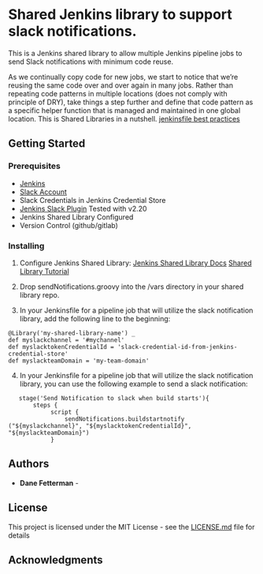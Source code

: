 # Shared Jenkins library to support slack notifications.

This is a Jenkins shared library to allow multiple Jenkins pipeline jobs to send Slack notifications with minimum code reuse.

As we continually copy code for new jobs, we start to notice that we’re reusing the same code over and over again in many jobs. Rather than repeating code patterns in multiple locations (does not comply with principle of DRY), take things a step further and define that code pattern as a specific helper function that is managed and maintained in one global location. This is Shared Libraries in a nutshell. [jenkinsfile best practices](https://blogs.perficient.com/2018/02/22/maintenance-reuse-best-practices-jenkins-pipelines/)

## Getting Started

### Prerequisites

- [Jenkins](http://jenkins.io)
- [Slack Account](https://slack.com)
- Slack Credentials in Jenkins Credential Store
- [Jenkins Slack Plugin](http://wiki.jenkins-ci.org/display/JENKINS/Slack+Plugin) Tested with v2.20
- Jenkins Shared Library Configured
- Version Control (github/gitlab)

### Installing

1. Configure Jenkins Shared Library:
   [Jenkins Shared Library Docs](https://jenkins.io/doc/book/pipeline/shared-libraries/)
   [Shared Library Tutorial](https://cleverbuilder.com/articles/jenkins-shared-library/#example-creating-and-using-a-jenkins-shared-library)

2. Drop sendNotifications.groovy into the /vars directory in your shared library repo.

3. In your Jenkinsfile for a pipeline job that will utilize the slack notification library, add the following line to the beginning:

```
@Library('my-shared-library-name') _
def myslackchannel = '#mychannel'
def myslacktokenCredentialId = 'slack-credential-id-from-jenkins-credential-store'
def myslackteamDomain = 'my-team-domain'
```

4. In your Jenkinsfile for a pipeline job that will utilize the slack notification library, you can use the following example to send a slack notification:

```
   stage('Send Notification to slack when build starts'){
       steps {
            script {
                sendNotifications.buildstartnotify ("${myslackchannel}", "${myslacktokenCredentialId}", "${myslackteamDomain}")
            }
```

## Authors

- **Dane Fetterman** -

## License

This project is licensed under the MIT License - see the [LICENSE.md](LICENSE.md) file for details

## Acknowledgments

